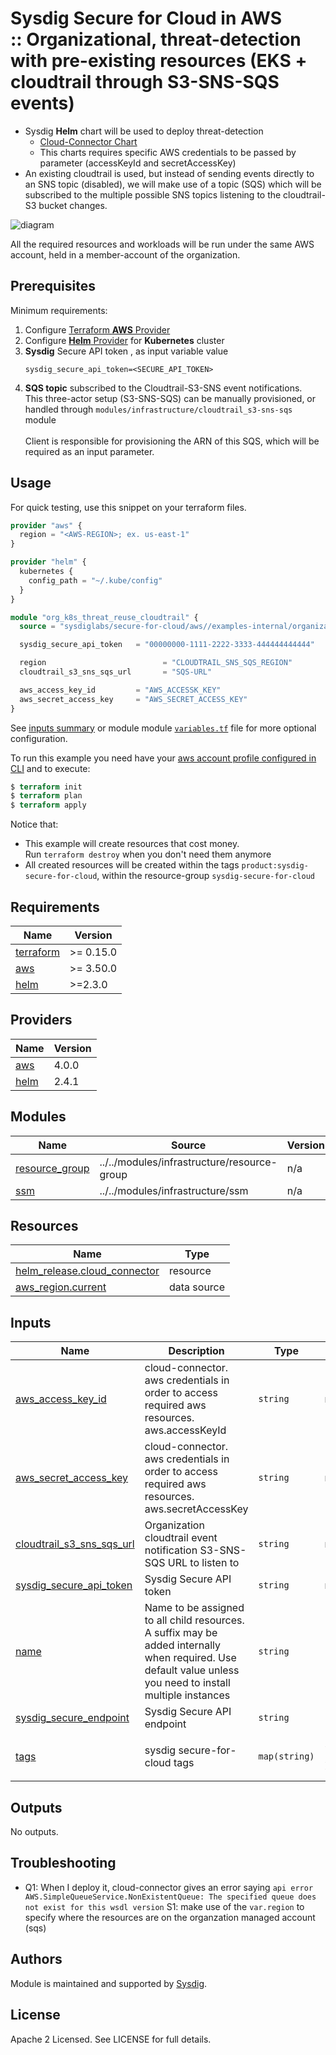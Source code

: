 # Sysdig Secure for Cloud in AWS<br/>:: Organizational, threat-detection with pre-existing resources (EKS + cloudtrail through S3-SNS-SQS events)


- Sysdig **Helm** chart will be used to deploy threat-detection
    - [Cloud-Connector Chart](https://charts.sysdig.com/charts/cloud-connector/)
    - This charts requires specific AWS credentials to be passed by parameter (accessKeyId and secretAccessKey)
- An existing cloudtrail is used, but instead of sending events directly to an SNS topic (disabled), we will make use of a topic (SQS)
  which will be subscribed to the multiple possible SNS topics listening to the cloudtrail-S3 bucket changes.

![diagram](https://github.com/sysdiglabs/terraform-aws-secure-for-cloud/blob/master/examples-internal/organizational-k8s-threat-reuse_cloudtrail/diagram.png)

All the required resources and workloads will be run under the same AWS account, held in a member-account of the organization.

## Prerequisites

Minimum requirements:

1. Configure [Terraform **AWS** Provider](https://registry.terraform.io/providers/hashicorp/aws/latest/docs)
2. Configure [**Helm** Provider](https://registry.terraform.io/providers/hashicorp/helm/latest/docs) for **Kubernetes** cluster
3. **Sysdig** Secure API token , as input variable value
    ```
    sysdig_secure_api_token=<SECURE_API_TOKEN>
    ```
4. **SQS topic** subscribed to the Cloudtrail-S3-SNS event notifications.<br/>
This three-actor setup (S3-SNS-SQS) can be manually provisioned, or handled through `modules/infrastructure/cloudtrail_s3-sns-sqs` module<br/><br/>
Client is responsible for provisioning the ARN of this SQS, which will be required as an input parameter.<br/>


## Usage

For quick testing, use this snippet on your terraform files.

```terraform
provider "aws" {
  region = "<AWS-REGION>; ex. us-east-1"
}

provider "helm" {
  kubernetes {
    config_path = "~/.kube/config"
  }
}

module "org_k8s_threat_reuse_cloudtrail" {
  source = "sysdiglabs/secure-for-cloud/aws//examples-internal/organizational-k8s-threat-reuse_cloudtrail"

  sysdig_secure_api_token   = "00000000-1111-2222-3333-444444444444"

  region                          = "CLOUDTRAIL_SNS_SQS_REGION"
  cloudtrail_s3_sns_sqs_url       = "SQS-URL"

  aws_access_key_id         = "AWS_ACCESSK_KEY"
  aws_secret_access_key     = "AWS_SECRET_ACCESS_KEY"
}

```

See [inputs summary](#inputs) or module module [`variables.tf`](https://github.com/sysdiglabs/terraform-aws-secure-for-cloud/blob/master/examples-internal/organizational-k8s-threat-reuse_cloudtrail/variables.tf) file for more optional configuration.

To run this example you need have your [aws account profile configured in CLI](https://docs.aws.amazon.com/cli/latest/userguide/cli-configure-profiles.html) and to execute:
```terraform
$ terraform init
$ terraform plan
$ terraform apply
```

Notice that:
* This example will create resources that cost money.<br/>Run `terraform destroy` when you don't need them anymore
* All created resources will be created within the tags `product:sysdig-secure-for-cloud`, within the resource-group `sysdig-secure-for-cloud`

<!-- BEGINNING OF PRE-COMMIT-TERRAFORM DOCS HOOK -->
## Requirements

| Name | Version |
|------|---------|
| <a name="requirement_terraform"></a> [terraform](#requirement\_terraform) | >= 0.15.0 |
| <a name="requirement_aws"></a> [aws](#requirement\_aws) | >= 3.50.0 |
| <a name="requirement_helm"></a> [helm](#requirement\_helm) | >=2.3.0 |

## Providers

| Name | Version |
|------|---------|
| <a name="provider_aws"></a> [aws](#provider\_aws) | 4.0.0 |
| <a name="provider_helm"></a> [helm](#provider\_helm) | 2.4.1 |

## Modules

| Name | Source | Version |
|------|--------|---------|
| <a name="module_resource_group"></a> [resource\_group](#module\_resource\_group) | ../../modules/infrastructure/resource-group | n/a |
| <a name="module_ssm"></a> [ssm](#module\_ssm) | ../../modules/infrastructure/ssm | n/a |

## Resources

| Name | Type |
|------|------|
| [helm_release.cloud_connector](https://registry.terraform.io/providers/hashicorp/helm/latest/docs/resources/release) | resource |
| [aws_region.current](https://registry.terraform.io/providers/hashicorp/aws/latest/docs/data-sources/region) | data source |

## Inputs

| Name | Description | Type | Default | Required |
|------|-------------|------|---------|:--------:|
| <a name="input_aws_access_key_id"></a> [aws\_access\_key\_id](#input\_aws\_access\_key\_id) | cloud-connector. aws credentials in order to access required aws resources. aws.accessKeyId | `string` | n/a | yes |
| <a name="input_aws_secret_access_key"></a> [aws\_secret\_access\_key](#input\_aws\_secret\_access\_key) | cloud-connector. aws credentials in order to access required aws resources. aws.secretAccessKey | `string` | n/a | yes |
| <a name="input_cloudtrail_s3_sns_sqs_url"></a> [cloudtrail\_s3\_sns\_sqs\_url](#input\_cloudtrail\_s3\_sns\_sqs\_url) | Organization cloudtrail event notification  S3-SNS-SQS URL to listen to | `string` | n/a | yes |
| <a name="input_sysdig_secure_api_token"></a> [sysdig\_secure\_api\_token](#input\_sysdig\_secure\_api\_token) | Sysdig Secure API token | `string` | n/a | yes |
| <a name="input_name"></a> [name](#input\_name) | Name to be assigned to all child resources. A suffix may be added internally when required. Use default value unless you need to install multiple instances | `string` | `"sfc"` | no |
| <a name="input_sysdig_secure_endpoint"></a> [sysdig\_secure\_endpoint](#input\_sysdig\_secure\_endpoint) | Sysdig Secure API endpoint | `string` | `"https://secure.sysdig.com"` | no |
| <a name="input_tags"></a> [tags](#input\_tags) | sysdig secure-for-cloud tags | `map(string)` | <pre>{<br>  "product": "sysdig-secure-for-cloud"<br>}</pre> | no |

## Outputs

No outputs.
<!-- END OF PRE-COMMIT-TERRAFORM DOCS HOOK -->


## Troubleshooting

- Q1: When I deploy it, cloud-connector gives an error saying `api error AWS.SimpleQueueService.NonExistentQueue: The specified queue does not exist for this wsdl version`
  S1: make use of the `var.region` to specify where the resources are on the organzation managed account (sqs)

## Authors

Module is maintained and supported by [Sysdig](https://sysdig.com).

## License

Apache 2 Licensed. See LICENSE for full details.
